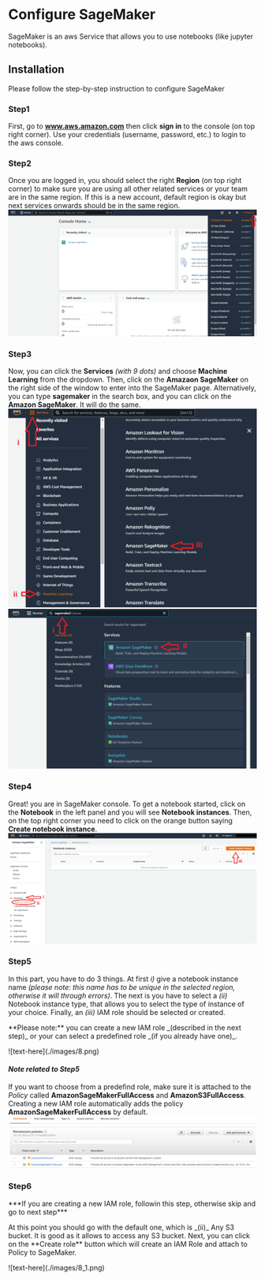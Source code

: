 # Configure SageMaker

SageMaker is an aws Service that allows you to use notebooks (like jupyter notebooks).

## Installation

Please follow the step-by-step instruction to configure SageMaker

### Step1
First, go to **www.aws.amazon.com** then click **sign in** to the console (on top right corner). Use your credentials (username, password, etc.) to login to the aws console.
<!-- ![text-here](./images/1.png) -->

<!-- ### Step2
second, 
![text-here](./images/2.png)

### Step3
![text-here](./images/3.png)
 -->
### Step2
Once you are logged in, you should select the right **Region** (on top right corner) to make sure you are using all other related services or your team are in the same region. If this is a new account, default region is okay but next services onwards should be in the same region.
![text-here](./images/4.png)

### Step3
Now, you can click the **Services** _(with 9 dots)_ and choose **Machine Learning** from the dropdown. Then, click on the **Amazaon SageMaker** on the right side of the window to enter into the SageMaker page. Alternatively, you can type **sagemaker** in the search box, and you can click on the **Amazon SageMaker**. It will do the same.
![text-here](./images/5.png)
![text-here](./images/6.png)

### Step4
Great! you are in SageMaker console. To get a notebook started, click on the **Notebook** in the left panel and you will see **Notebook instances**. Then, on the top right corner you need to click on the orange button saying **Create notebook instance**.
![text-here](./images/7.png)

### Step5
In this part, you have to do 3 things. At first _i)_ give a notebook instance name _(please note: this name has to be unique in the selected region, otherwise it will through errors)_. The next is you have to select a _(ii)_ Notebook instance type, that allows you to select the type of instance of your choice. Finally, an _(iii)_ IAM role should be selected or created. 

<p>**Please note:** you can create a new IAM role _(described in the next step)_ or your can select a predefined role _(if you already have one)_.</p> 
![text-here](./images/8.png)

#### _Note related to Step5_
If you want to choose from a predefind role, make sure it is attached to the _Policy_ called **AmazonSageMakerFullAccess** and **AmazonS3FullAccess**. Creating a new IAM role automatically adds the policy **AmazonSageMakerFullAccess** by default.
![text-here](./images/8_1.png)

### Step6
<p>***If you are creating a new IAM role, followin this step, otherwise skip and go to next step***</p>
<p>At this point you should go with the default one, which is _(ii)_ Any S3 bucket. It is good as it allows to access any S3 bucket. Next, you can click on the **Create role** button which will create an IAM Role and attach to Policy to SageMaker.</p>
![text-here](./images/8_1.png)
